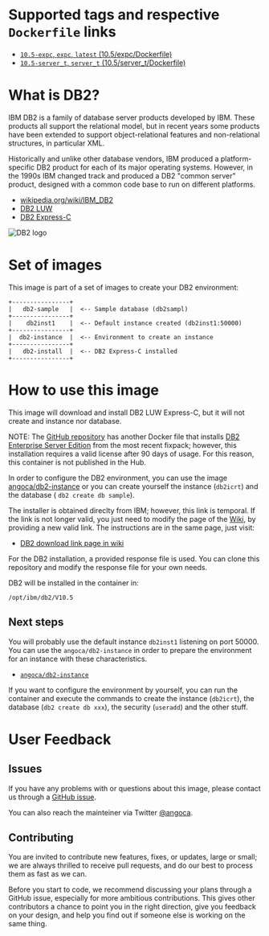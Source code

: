# Supported tags and respective `Dockerfile` links

 * [`10.5-expc`, `expc`, `latest` (10.5/expc/Dockerfile)](https://github.com/angoca/db2-docker/blob/master/install/10.5/expc/Dockerfile)
 * [`10.5-server_t`, `server_t` (10.5/server_t/Dockerfile)](https://github.com/angoca/db2-docker/blob/master/install/10.5/server_t/Dockerfile)

# What is DB2?

IBM DB2 is a family of database server products developed by IBM.
These products all support the relational model, but in recent years some
products have been extended to support object-relational features and
non-relational structures, in particular XML.

Historically and unlike other database vendors, IBM produced a
platform-specific DB2 product for each of its major operating systems.
However, in the 1990s IBM changed track and produced a DB2 "common server"
product, designed with a common code base to run on different platforms.

 * [wikipedia.org/wiki/IBM_DB2](https://en.wikipedia.org/wiki/IBM_DB2)
 * [DB2 LUW](http://www.ibm.com/analytics/us/en/technology/db2/)
 * [DB2 Express-C](http://www.ibm.com/software/data/db2/express-c/download.html)

![DB2 logo](https://raw.githubusercontent.com/angoca/db2-docker/master/install/10.5/expc/logo.png)

# Set of images

This image is part of a set of images to create your DB2 environment:

    +----------------+
    |   db2-sample   |  <-- Sample database (db2sampl)
    +----------------+
    |    db2inst1    |  <-- Default instance created (db2inst1:50000)
    +----------------+
    |  db2-instance  |  <-- Environment to create an instance
    +----------------+
    |   db2-install  |  <-- DB2 Express-C installed
    +----------------+

# How to use this image

This image will download and install DB2 LUW Express-C, but it will not create
and instance nor database.

NOTE: The 
[GitHub repository](https://github.com/angoca/db2-docker)
has another Docker file that installs 
[DB2 Enterprise Server Edition](https://github.com/angoca/db2-docker/tree/master/install/10.5/server_t)
from the most recent fixpack; however, this installation requires
a valid license after 90 days of usage. For this reason, this container
is not published in the Hub.

In order to configure the DB2 environment, you can use the image
[angoca/db2-instance](https://registry.hub.docker.com/u/angoca/db2-instance/)
or you can create yourself the instance (`db2icrt`) and the database (
`db2 create db sample`).

The installer is obtained direclty from IBM; however, this link is temporal.
If the link is not longer valid, you just need to modify the page of the 
[Wiki](https://github.com/angoca/db2-docker/wiki/db2-link-expc),
by providing a new valid link.
The instructions are in the same page, just visit:

 * [DB2 download link page in wiki](https://github.com/angoca/db2-docker/wiki/db2-link-expc)

For the DB2 installation, a provided response file is used.
You can clone this repository and modify the response file for your own needs.

DB2 will be installed in the container in:

    /opt/ibm/db2/V10.5

## Next steps

You will probably use the default instance `db2inst1` listening on port 50000.
You can use the `angoca/db2-instance` in order to prepare the environment for
an instance with these characteristics.

 * [`angoca/db2-instance`](https://registry.hub.docker.com/u/angoca/db2-instance/)

If you want to configure the environment by yourself, you can run the container
and execute the commands to create the instance (`db2icrt`), the database
(`db2 create db xxx`), the security (`useradd`) and the other stuff.

# User Feedback

## Issues

If you have any problems with or questions about this image, please contact us
through a [GitHub issue](https://github.com/angoca/db2-dockers/issues).

You can also reach the mainteiner via Twitter
[@angoca](https://twitter.com/angoca).

## Contributing

You are invited to contribute new features, fixes, or updates, large or small;
we are always thrilled to receive pull requests, and do our best to process them
as fast as we can.

Before you start to code, we recommend discussing your plans through a GitHub
issue, especially for more ambitious contributions.
This gives other contributors a chance to point you in the right direction,
give you feedback on your design, and help you find out if someone else is
working on the same thing.

